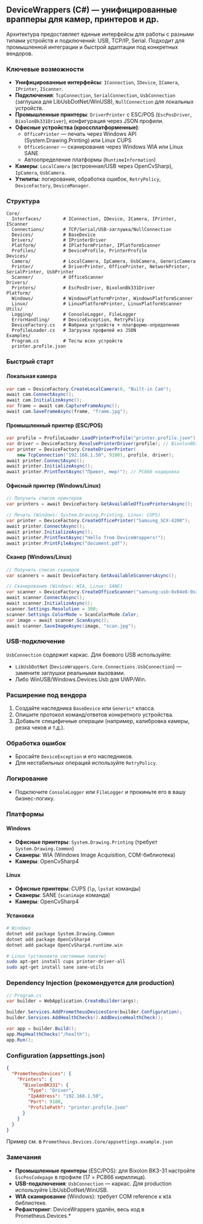 ## DeviceWrappers (C#) — унифицированные врапперы для камер, принтеров и др.

Архитектура предоставляет единые интерфейсы для работы с разными типами устройств и подключений: USB, TCP/IP, Serial. Подходит для промышленной интеграции и быстрой адаптации под конкретных вендоров.

### Ключевые возможности
- **Унифицированные интерфейсы**: `IConnection`, `IDevice`, `ICamera`, `IPrinter`, `IScanner`.
- **Подключения**: `TcpConnection`, `SerialConnection`, `UsbConnection` (заглушка для LibUsbDotNet/WinUSB), `NullConnection` для локальных устройств.
- **Промышленные принтеры**: `DriverPrinter` с ESC/POS (`EscPosDriver`, `BixolonBk331Driver`), конфигурация через JSON профили.
- **Офисные устройства (кроссплатформенные)**:
  - `OfficePrinter` — печать через Windows API (System.Drawing.Printing) или Linux CUPS
  - `OfficeScanner` — сканирование через Windows WIA или Linux SANE
  - Автоопределение платформы (`RuntimeInformation`)
- **Камеры**: `LocalCamera` (встроенная/USB через OpenCvSharp), `IpCamera`, `UsbCamera`.
- **Утилиты**: логирование, обработка ошибок, `RetryPolicy`, `DeviceFactory`, `DeviceManager`.

### Структура
```
Core/
  Interfaces/        # IConnection, IDevice, ICamera, IPrinter, IScanner
  Connections/       # TCP/Serial/USB-заглушка/NullConnection
  Devices/           # BaseDevice
  Drivers/           # IPrinterDriver
  Platform/          # IPlatformPrinter, IPlatformScanner
  Profiles/          # DeviceProfile, PrinterProfile
Devices/
  Camera/            # LocalCamera, IpCamera, UsbCamera, GenericCamera
  Printer/           # DriverPrinter, OfficePrinter, NetworkPrinter, SerialPrinter, UsbPrinter
  Scanner/           # OfficeScanner
Drivers/
  Printers/          # EscPosDriver, BixolonBk331Driver
Platform/
  Windows/           # WindowsPlatformPrinter, WindowsPlatformScanner
  Linux/             # LinuxPlatformPrinter, LinuxPlatformScanner
Utils/
  Logging/           # ConsoleLogger, FileLogger
  ErrorHandling/     # DeviceException, RetryPolicy
  DeviceFactory.cs   # Фабрика устройств + платформо-определение
  ProfileLoader.cs   # Загрузка профилей из JSON
Examples/
  Program.cs         # Тесты всех устройств
  printer.profile.json
```

### Быстрый старт

#### Локальная камера
```csharp
var cam = DeviceFactory.CreateLocalCamera(0, "Built-in Cam");
await cam.ConnectAsync();
await cam.InitializeAsync();
var frame = await cam.CaptureFrameAsync();
await cam.SaveFrameAsync(frame, "frame.jpg");
```

#### Промышленный принтер (ESC/POS)
```csharp
var profile = ProfileLoader.LoadPrinterProfile("printer.profile.json");
var driver = DeviceFactory.ResolvePrinterDriver(profile); // BixolonBk331Driver
var printer = DeviceFactory.CreateDriverPrinter(
    new TcpConnection("192.168.1.50", 9100), profile, driver);
await printer.ConnectAsync();
await printer.InitializeAsync();
await printer.PrintTextAsync("Привет, мир!"); // PC866 кодировка
```

#### Офисный принтер (Windows/Linux)
```csharp
// Получить список принтеров
var printers = await DeviceFactory.GetAvailableOfficePrintersAsync();

// Печать (Windows: System.Drawing.Printing, Linux: CUPS)
var printer = DeviceFactory.CreateOfficePrinter("Samsung_SCX-4200");
await printer.ConnectAsync();
await printer.InitializeAsync();
await printer.PrintTextAsync("Hello from DeviceWrappers!");
await printer.PrintFileAsync("document.pdf");
```

#### Сканер (Windows/Linux)
```csharp
// Получить список сканеров
var scanners = await DeviceFactory.GetAvailableScannersAsync();

// Сканирование (Windows: WIA, Linux: SANE)
var scanner = DeviceFactory.CreateOfficeScanner("samsung:usb:0x04e8:0x3413");
await scanner.ConnectAsync();
await scanner.InitializeAsync();
scanner.Settings.Resolution = 300;
scanner.Settings.ColorMode = ScanColorMode.Color;
var image = await scanner.ScanAsync();
await scanner.SaveImageAsync(image, "scan.jpg");
```

### USB-подключение
`UsbConnection` содержит каркас. Для боевого USB используйте:
- `LibUsbDotNet` (`DeviceWrappers.Core.Connections.UsbConnection`) — замените заглушки реальными вызовами.
- Либо WinUSB/Windows.Devices.Usb для UWP/Win.

### Расширение под вендора
1. Создайте наследника `BaseDevice` или `Generic*` класса.
2. Опишите протокол команд/ответов конкретного устройства.
3. Добавьте специфичные операции (например, калибровка камеры, резка чеков и т.д.).

### Обработка ошибок
- Бросайте `DeviceException` и его наследников.
- Для нестабильных операций используйте `RetryPolicy`.

### Логирование
- Подключите `ConsoleLogger` или `FileLogger` и прокиньте его в вашу бизнес-логику.

### Платформы

#### Windows
- **Офисные принтеры**: `System.Drawing.Printing` (требует `System.Drawing.Common`)
- **Сканеры**: WIA (Windows Image Acquisition, COM-библиотека)
- **Камеры**: OpenCvSharp4

#### Linux
- **Офисные принтеры**: CUPS (`lp`, `lpstat` команды)
- **Сканеры**: SANE (`scanimage` команда)
- **Камеры**: OpenCvSharp4

#### Установка
```bash
# Windows
dotnet add package System.Drawing.Common
dotnet add package OpenCvSharp4
dotnet add package OpenCvSharp4.runtime.win

# Linux (установите системные пакеты)
sudo apt-get install cups printer-driver-all
sudo apt-get install sane sane-utils
```

### Dependency Injection (рекомендуется для production)

```csharp
// Program.cs
var builder = WebApplication.CreateBuilder(args);

builder.Services.AddPrometheusDevicesCore(builder.Configuration);
builder.Services.AddHealthChecks().AddDeviceHealthCheck();

var app = builder.Build();
app.MapHealthChecks("/health");
app.Run();
```

### Configuration (appsettings.json)

```json
{
  "PrometheusDevices": {
    "Printers": {
      "BixolonBK331": {
        "Type": "Driver",
        "IpAddress": "192.168.1.50",
        "Port": 9100,
        "ProfilePath": "printer.profile.json"
      }
    }
  }
}
```

Пример см. в `Prometheus.Devices.Core/appsettings.example.json`

### Замечания
- **Промышленные принтеры** (ESC/POS): для Bixolon BK3-31 настройте `EscPosCodepage` в профиле (17 = PC866 кириллица).
- **USB-подключения**: `UsbConnection` — каркас. Для production используйте LibUsbDotNet/WinUSB.
- **WIA сканирование** (Windows): требует COM reference к `WIA` библиотеке.
- **Рефакторинг**: DeviceWrappers удалён, весь код в Prometheus.Devices.*


